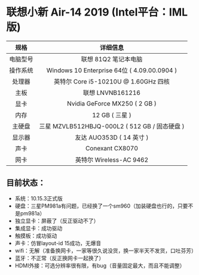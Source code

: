 # 联想小新 Air-14 2019 (Intel平台：IML版)

|   规格   |                   详细信息                    |
| :------: | :-------------------------------------------: |
| 电脑型号 |             联想 81Q2 笔记本电脑              |
| 操作系统 |  Windows 10 Enterprise 64位 ( 4.09.00.0904 )  |
|  处理器  |     英特尔 Core i5-10210U @ 1.60GHz 四核      |
|   主板   |               联想 LNVNB161216                |
|   显卡   |         Nvidia GeForce MX250 ( 2 GB )         |
|   内存   |                12 GB ( 三星 )                 |
|  主硬盘  | 三星 MZVLB512HBJQ-000L2 ( 512 GB / 固态硬盘 ) |
|  显示器  |           友达 AUO353D ( 14 英寸  )           |
|   声卡   |                Conexant CX8070                |
|   网卡   |            英特尔 Wireless-AC 9462            |

## 目前状态：
* 系统：10.15.3正式版
* 硬盘：三星PM981a有问题，已经换了一个sm960（加装硬盘也行的，只要不是pm981a）
* 独立显卡：屏蔽了（反正驱动不了）
* 集成显卡：成功驱动
* 触摸板：成功驱动
* 声卡：仿冒layout-id 15成功，无爆音
* wifi：无解（准备换网卡，一家等很久说没货，换一家半天不发货，口吐芬芳）
* 蓝牙：不正常（反正换网卡一起换了）
* HDMI外接：可选分辨率很有限，有bug（音量固定最大，而且不能调整）




